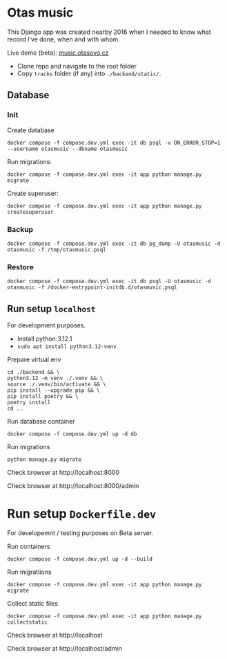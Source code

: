 # Otas music

This Django app was created nearby 2016 when I needed to know what record I've done, when and with whom.

Live demo (beta): [music.otasovo.cz](https://music.otasovo.cz/)

- Clone repo and navigate to the root folder
- Copy `tracks` folder (if any) into `./backend/static/`.

## Database

### Init

Create database
```
docker compose -f compose.dev.yml exec -it db psql -v ON_ERROR_STOP=1 --username otasmusic --dbname otasmusic
```

Run migrations:
```
docker compose -f compose.dev.yml exec -it app python manage.py migrate
```

Create superuser:
```
docker compose -f compose.dev.yml exec -it app python manage.py createsuperuser
```

### Backup
```
docker compose -f compose.dev.yml exec -it db pg_dump -U otasmusic -d otasmusic -f /tmp/otasmusic.psql
```

### Restore
```
docker compose -f compose.dev.yml exec -it db psql -U otasmusic -d otasmusic -f /docker-entrypoint-initdb.d/otasmusic.psql
```

## Run setup `localhost`

For development purposes.
- Install python:3.12.1
- `sudo apt install python3.12-venv`

Prepare virtual env
```
cd ./backend && \
python3.12 -m venv ./.venv && \
source ./.venv/bin/activate && \
pip install --upgrade pip && \
pip install poetry && \
poetry install
cd ..
```

Run database container
```
docker compose -f compose.dev.yml up -d db
```

Run migrations
```
python manage.py migrate
```

Check browser at http://localhost:8000

Check browser at http://localhost:8000/admin

# Run setup `Dockerfile.dev`

For developemnt / testing purposes on Beta server.

Run containers
```
docker compose -f compose.dev.yml up -d --build
```

Run migratiions
```
docker compose -f compose.dev.yml exec -it app python manage.py migrate
```

Collect static files
```
docker compose -f compose.dev.yml exec -it app python manage.py collectstatic
```

Check browser at http://localhost

Check browser at http://localhost/admin
